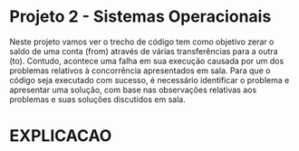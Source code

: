 # Projeto 2 - Sistemas Operacionais
 Neste projeto vamos  ver o trecho de código tem como objetivo zerar o saldo de uma conta (from) através de várias transferências para a outra (to). Contudo, acontece uma falha em sua execução causada por um dos
problemas relativos à concorrência apresentados em sala. Para que o código seja executado com sucesso, é necessário identificar o problema e apresentar uma solução, com base nas observações relativas aos problemas e suas soluções discutidos em sala.

# EXPLICACAO 

